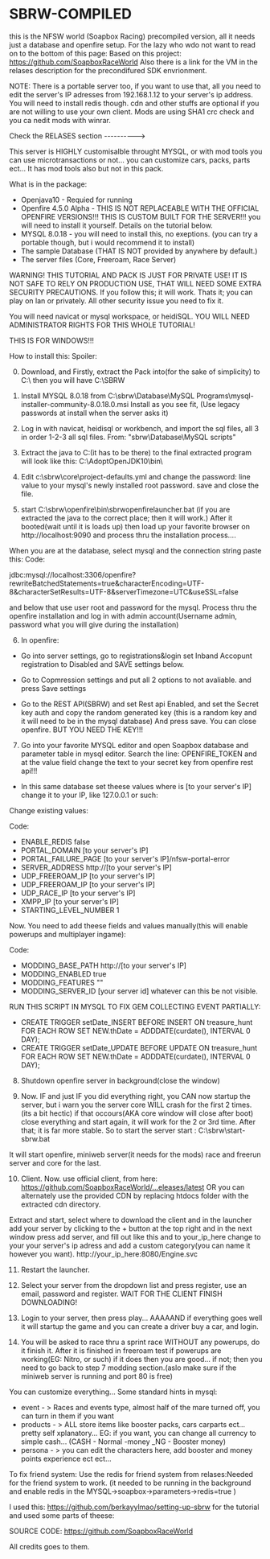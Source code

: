 # SBRW-COMPILED
this is the NFSW world (Soapbox Racing) precompiled version, all it needs just a database and openfire setup.
For the lazy who wdo not want to read on to the bottom of this page: Based on this project: https://github.com/SoapboxRaceWorld
Also there is a link for the VM in the relases description for the precondifured SDK envrionment.

NOTE: There is a portable server too, if you want to use that, all you need to edit the server's IP adresses from 192.168.1.12 to your server's ip address.
You will need to install redis though. cdn and other stuffs are optional if you are not willing to use your own client. Mods are using SHA1 crc check and you ca nedit mods with winrar.

Check the RELASES section ---------->

This server is HIGHLY customisalble throught MYSQL, or with mod tools you can use microtransactions or not... you can customize cars, packs, parts ect... It has mod tools also but not in this pack.

What is in the package:

- Openjava10 - Requied for running
- Openfire 4.5.0 Alpha - THIS IS NOT REPLACEABLE WITH THE OFFICIAL OPENFIRE VERSIONS!!! THIS IS CUSTOM BUILT FOR THE SERVER!!! you will need to install it yourself. Details on the tutorial below.
- MYSQL 8.0.18 - you will need to install this, no exeptions. (you can try a portable though, but i would recommend it to install)
- The sample Database (THAT IS NOT provided by anywhere by default.)
- The server files (Core, Freeroam, Race Server)

WARNING! THIS TUTORIAL AND PACK IS JUST FOR PRIVATE USE! IT IS NOT SAFE TO RELY ON PRODUCTION USE, THAT WILL NEED SOME EXTRA SECURITY PRECAUTIONS. If you follow this; it will work. Thats it; you can play on lan or privately. All other security issue you need to fix it.

You will need navicat or mysql workspace, or heidiSQL.
YOU WILL NEED ADMINISTRATOR RIGHTS FOR THIS WHOLE TUTORIAL!

THIS IS FOR WINDOWS!!!

How to install this:
Spoiler: 

0. Download, and Firstly, extract the Pack into(for the sake of simplicity) to C:\ then you will have C:\SBRW

1. Install MYSQL 8.0.18 from C:\sbrw\Database\MySQL Programs\mysql-installer-community-8.0.18.0.msi
Install as you see fit, (Use legacy passwords at install when the server asks it)

2. Log in with navicat, heidisql or workbench, and import the sql files, all 3 in order 1-2-3 all sql files.
From: "sbrw\Database\MySQL scripts"

3. Extract the java to C:\(it has to be there) to the final extracted program will look like this: C:\AdoptOpenJDK10\bin\

4. Edit c:\sbrw\core\project-defaults.yml and change the password: line value to your mysql's newly installed root password. save and close the file.

5. start C:\sbrw\openfire\bin\sbrwopenfirelauncher.bat (if you are extracted the java to the correct place; then it will work.) After it booted(wait until it is loads up) then load up your favorite browser on http://localhost:9090 and process thru the installation process....

When you are at the database, select mysql and the connection string paste this:
Code:

jdbc:mysql://localhost:3306/openfire?rewriteBatchedStatements=true&characterEncoding=UTF-8&characterSetResults=UTF-8&serverTimezone=UTC&useSSL=false


and below that use user root and password for the mysql. Process thru the openfire installation and log in with admin account(Username admin, password what you will give during the installation)

6. In openfire:

- Go into server settings, go to registrations&login set Inband Accopunt registration to Disabled and SAVE settings below.

- Go to Copmression settings and put all 2 options to not avaliable. and press Save settings

- Go to the REST API(SBRW) and set Rest api Enabled, and set the Secret key auth and copy the random generated key (this is a random key and it will need to be in the mysql database) And press save.
You can close openfire. BUT YOU NEED THE KEY!!!

7. Go into your favorite MYSQL editor and open Soapbox database and parameter table in mysql editor.
Search the line: OPENFIRE_TOKEN and at the value field change the text to your secret key from openfire rest api!!!

- In this same database set theese values where is [to your server's IP] change it to your IP, like 127.0.0.1 or such:

Change existing values:

Code:
- ENABLE_REDIS false
- PORTAL_DOMAIN [to your server's IP]
- PORTAL_FAILURE_PAGE [to your server's IP]/nfsw-portal-error
- SERVER_ADDRESS http://[to your server's IP]
- UDP_FREEROAM_IP [to your server's IP]
- UDP_FREEROAM_IP [to your server's IP]
- UDP_RACE_IP [to your server's IP]
- XMPP_IP [to your server's IP]
- STARTING_LEVEL_NUMBER 1

Now. You need to add theese fields and values manually(this will enable powerups and multiplayer ingame):

Code:
- MODDING_BASE_PATH    http://[to your server's IP]
- MODDING_ENABLED    true
- MODDING_FEATURES    ""
- MODDING_SERVER_ID [your server id] whatever can this be not visible.

RUN THIS SCRIPT IN MYSQL TO FIX GEM COLLECTING EVENT PARTIALLY:
- CREATE TRIGGER setDate_INSERT BEFORE INSERT ON treasure_hunt FOR EACH ROW SET NEW.thDate = ADDDATE(curdate(), INTERVAL 0 DAY);
- CREATE TRIGGER setDate_UPDATE BEFORE UPDATE ON treasure_hunt FOR EACH ROW SET NEW.thDate = ADDDATE(curdate(), INTERVAL 0 DAY);

8. Shutdown openfire server in background(close the window)

9. Now. IF and just IF you did everything right, you CAN now startup the server, but i warn you the server core WILL crash for the first 2 times. (its a bit hectic) if that occours(AKA core window will close after boot)
close everything and start again, it will work for the 2 or 3rd time. After that; it is far more stable.
So to start the server start : C:\sbrw\start-sbrw.bat

It will start openfire, miniweb server(it needs for the mods) race and freerun server and core for the last.

10. Client. Now. use official client, from here: https://github.com/SoapboxRaceWorld/...eleases/latest OR you can alternately use the provided CDN by replacing htdocs folder with the extracted cdn directory.


Extract and start, select where to download the client and in the launcher add your server by clicking to the + button at the top right and in the next window press add server, and fill out like this and to your_ip_here change to your your server's ip adress and add a custom category(you can name it however you want).
http://your_ip_here:8080/Engine.svc

11. Restart the launcher.

12. Select your server from the dropdown list and press register, use an email, password and register. WAIT FOR THE CLIENT FINISH DOWNLOADING!

13. Login to your server, then press play... AAAAAND if everything goes well it will startup the game and
you can create a driver buy a car, and login.

14. You will be asked to race thru a sprint race WITHOUT any powerups, do it finish it. After it is finished in freeroam test if powerups are working(EG: Nitro, or such) if it does then you are good... if not; then you need to go back to step 7 modding section.(aslo make sure if the miniweb server is running and port 80 is free)


You can customize everything... Some standard hints in mysql:

- event - > Races and events type, almost half of the mare turned off, you can turn in them if you want
- products - > ALL store items like booster packs, cars carparts ect... pretty self xplanatory... EG: if you want, you can change all currency to simple cash... (CASH - Normal -money _NG - Booster money)
- persona - > you can edit the characters here, add booster and money points experience ect ect...

To fix friend system:
Use the redis for friend system from relases:Needed for the friend system to work.
(it needed to be running in the background and enable redis in the MYSQL->soapbox->parameters->redis=true )

I used this: https://github.com/berkayylmao/setting-up-sbrw for the tutorial
and used some parts of theese:

SOURCE CODE: https://github.com/SoapboxRaceWorld

All credits goes to them.
